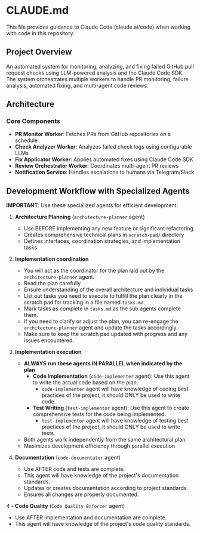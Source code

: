 # CLAUDE.md

This file provides guidance to Claude Code (claude.ai/code) when working with code in this repository.

## Project Overview

An automated system for monitoring, analyzing, and fixing failed GitHub pull request checks using LLM-powered analysis and the Claude Code SDK. The system orchestrates multiple workers to handle PR monitoring, failure analysis, automated fixing, and multi-agent code reviews.

## Architecture

### Core Components
- **PR Monitor Worker**: Fetches PRs from GitHub repositories on a schedule
- **Check Analyzer Worker**: Analyzes failed check logs using configurable LLMs
- **Fix Applicator Worker**: Applies automated fixes using Claude Code SDK
- **Review Orchestrator Worker**: Coordinates multi-agent PR reviews
- **Notification Service**: Handles escalations to humans via Telegram/Slack

## Development Workflow with Specialized Agents

**IMPORTANT**: Use these specialized agents for efficient development:

1. **Architecture Planning** (`architecture-planner` agent)
   - Use BEFORE implementing any new feature or significant refactoring
   - Creates comprehensive technical plans in `scratch-pad/` directory
   - Defines interfaces, coordination strategies, and implementation tasks

2. **Implementation coordination**
   - You will act as the coordinator for the plan laid out by the `architecture-planner` agent.
   - Read the plan carefully
   - Ensure understanding of the overall architecture and individual tasks
   - List out tasks you need to execute to fulfill the plan clearly in the scratch pad for tracking in a file named `tasks.md`
   - Mark tasks as complete in `tasks.md` as the sub agents complete them.
   - If you need to clarify or adjust the plan, you can re-engage the `architecture-planner` agent and update the tasks accordingly.
   - Make sure to keep the scratch pad updated with progress and any issues encountered.

2. **Implementation execution**
   - **ALWAYS run these agents IN PARALLEL when indicated by the plan**
     - **Code Implementation** (`code-implementer` agent): Use this agent to write the actual code based on the plan.
       - `code-implementer` agent will have knowledge of coding best practices of the project, it should ONLY be used to write code.
     - **Test Writing** (`test-implementor` agent): Use this agent to create comprehensive tests for the code being implemented.
       - `test-implementor` agent will have knowledge of testing best practices of the project, it should ONLY be used to write tests.
   - Both agents work independently from the same architectural plan
   - Maximizes development efficiency through parallel execution

3. **Documentation** (`code-documentator` agent)
   - Use AFTER code and tests are complete.
   - This agent will have knowledge of the project's documentation standards.
   - Updates or creates documentation according to project standards.
   - Ensures all changes are properly documented.

4 - **Code Quality** (`Code Quality Enforcer` agent)
   - Use AFTER implementation and documentation are complete.
   - This agent will have knowledge of the project's code quality standards.